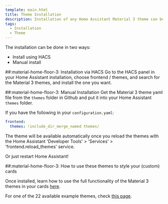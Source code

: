 ```yaml
---
template: main.html
title: Theme Installation
description: Installation of any Home Assistant Material 3 theme can be done either using HACS or a manual install. Both are easy and put the theme in the same folder.
tags:
  - Installation
  - Theme
---
```

The installation can be done in two ways:

- Install using HACS
- Manual install

##:material-home-floor-3: Installation via HACS
Go to the HACS panel in your Home Assistant installation, choose frontend / themes, and search for the Material 3 themes, and install the one you want.

##:material-home-floor-3: Manual Installation
Get the Material 3 theme yaml file from the `themes` folder in Github and put it into your Home Assistant `themes` folder.

If you have the following in your `configuration.yaml`:
```yaml
frontend:
  themes: !include_dir_merge_named themes/
```

The theme will be available automatically once you reload the themes with the Home Assistant 'Developer Tools' > 'Services' > 'frontend.reload_themes' service.

Or just restart Home Assistant!

##:material-home-floor-3: How to use these themes to style your (custom) cards

Once installed, learn how to use the full functionality of the Material 3 themes in your cards [here][How to use Material 3 themes].

For one of the 22 available example themes, check [this page][Material 3 example themes].

<!-- Internal references -->
[How to use Material 3 themes]: ../../using/using-ham3-in-cards/
[Material 3 example themes]: ../../examples/introduction/
